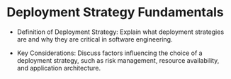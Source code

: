 # Deployment Strategy Fundamentals

- Definition of Deployment Strategy: Explain what deployment strategies are and why they are critical in software engineering.

- Key Considerations: Discuss factors influencing the choice of a deployment strategy, such as risk management, resource availability, and application architecture.
